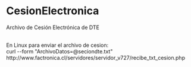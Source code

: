 # CesionElectronica
Archivo de Cesión Electrónica de DTE

<br>
En Linux para enviar el archivo de cesion:
<br>
curl --form "ArchivoDatos=@seciondte.txt" http://www.factronica.cl/servidores/servidor_v727/recibe_txt_cesion.php
